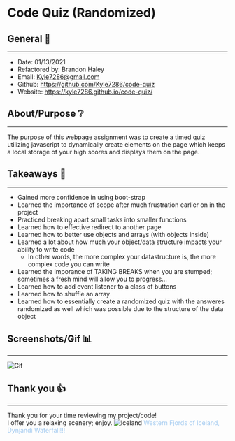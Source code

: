 # Code Quiz (Randomized)

## General 📖
---
- Date:           01/13/2021
- Refactored by:  Brandon Haley
- Email:          Kyle7286@gmail.com
- Github:         https://github.com/Kyle7286/code-quiz
- Website:        https://kyle7286.github.io/code-quiz/

## About/Purpose ❔
---

The purpose of this webpage assignment was to create a timed quiz utilizing javascript to dynamically create elements on the page which keeps a local storage of your high scores and displays them on the page.


## Takeaways 🥡
--- 
* Gained more confidence in using boot-strap
* Learned the importance of scope after much frustration earlier on in the project
* Practiced breaking apart small tasks into smaller functions
* Learned how to effective redirect to another page
* Learned how to better use objects and arrays (with objects inside)
* Learned a lot about how much your object/data structure impacts your ability to write code
    * In other words, the more complex your datastructure is, the more complex code you can write
* Learned the imporance of TAKING BREAKS when you are stumped; sometimes a fresh mind will allow you to progress...
* Learned how to add event listener to a class of buttons
* Learned how to shuffle an array
* Learned how to essentially create a randomized quiz with the answeres randomized as well which was possible due to the structure of the data object

## Screenshots/Gif 📊
---
![Gif](./Assets/md/codeQuiz.gif)

## Thank you 👍 
---
Thank you for your time reviewing my project/code!<br>
I offer you a relaxing scenery; enjoy.
![Iceland](./Assets/md/dynjandi.jpg)
<span style="color:#a0c9f0">Western Fjords of Iceland, Dynjandi Waterfall!!!</span>


